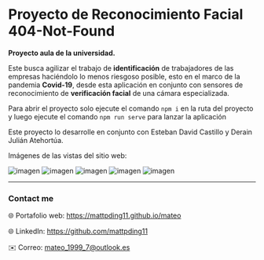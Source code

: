 # Proyecto de Reconocimiento Facial 404-Not-Found

**Proyecto aula de la universidad.**

Este busca agilizar el trabajo de **identificación** de trabajadores de las empresas haciéndolo lo menos riesgoso posible, esto en el marco de la pandemia **Covid-19**, desde esta aplicación en conjunto con sensores de reconocimiento de **verificación facial** de una cámara especializada.

Para abrir el proyecto solo ejecute el comando `npm i` en la ruta del proyecto y luego ejecute el comando `npm run serve` para lanzar la aplicación 

Este proyecto lo desarrolle en conjunto con Esteban David Castillo y Derain Julián Atehortúa.

Imágenes de las vistas del sitio web:

![imagen](https://res.cloudinary.com/drbotbbjb/image/upload/v1653818694/Screenshot_124_gnwoi1.png)
![imagen](https://res.cloudinary.com/drbotbbjb/image/upload/v1653818694/Screenshot_125_nef1rh.png)
![imagen](https://res.cloudinary.com/drbotbbjb/image/upload/v1653818694/Screenshot_126_jone7r.png)
![imagen](https://res.cloudinary.com/drbotbbjb/image/upload/v1653818694/Screenshot_127_domvof.png)
![imagen](https://res.cloudinary.com/drbotbbjb/image/upload/v1653818694/Screenshot_128_tciyif.png)


---

### Contact me
 
🌐 Portafolio web: https://mattpding11.github.io/mateo 
  
🌐 LinkedIn: https://github.com/mattpding11
  
✉️ Correo: mateo_1999_7@outlook.es

